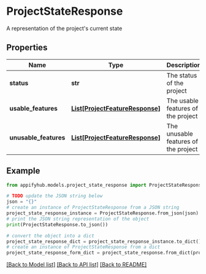 # ProjectStateResponse

A representation of the project's current state

## Properties

Name | Type | Description | Notes
------------ | ------------- | ------------- | -------------
**status** | **str** | The status of the project | 
**usable_features** | [**List[ProjectFeatureResponse]**](ProjectFeatureResponse.md) | The usable features of the project | 
**unusable_features** | [**List[ProjectFeatureResponse]**](ProjectFeatureResponse.md) | The unusable features of the project | 

## Example

```python
from appifyhub.models.project_state_response import ProjectStateResponse

# TODO update the JSON string below
json = "{}"
# create an instance of ProjectStateResponse from a JSON string
project_state_response_instance = ProjectStateResponse.from_json(json)
# print the JSON string representation of the object
print(ProjectStateResponse.to_json())

# convert the object into a dict
project_state_response_dict = project_state_response_instance.to_dict()
# create an instance of ProjectStateResponse from a dict
project_state_response_form_dict = project_state_response.from_dict(project_state_response_dict)
```
[[Back to Model list]](../README.md#documentation-for-models) [[Back to API list]](../README.md#documentation-for-api-endpoints) [[Back to README]](../README.md)


